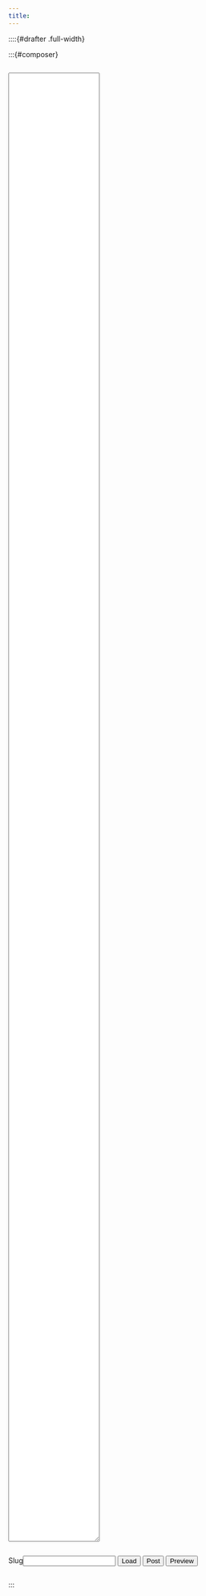 ```yaml
---
title:
---
```


<!--
::::{#drafter}

:::{#composer}

<div style="font-variant-numeric: lining-nums tabular-nums" class="sourceCode unicode" data-lang="Markdown"><pre><code><textarea id="post" style="min-height: 40vh">---
title: Draft
author:
- "[@MonoidMusician](https://cofree.coffee/~verity/)"
---

</textarea></code></pre></div>
<div><button id="post_post">Preview!</button></div>

:::

<hr id="divider" class="full-width"/>

<iframe name="posted_post" src="" class="full-width" style="border: none;"></iframe>

::::
-->

<style>
  #drafter {
    display: flex;
  }
  #composer {
    flex: 0.3;
    flex-basis: 200px;
    padding: 0 calc(2% + 8px);
    height: 100vh;
  }
  #posted_post {
    flex: 0.7;
    height: 100vh;
  }
  #posts > li {
    margin: 0;
  }
</style>

::::{#drafter .full-width}

:::{#composer}

<div style="font-variant-numeric: lining-nums tabular-nums" class="sourceCode unicode" data-lang="Markdown"><pre><code><textarea id="markdown" style="min-height: calc(75vh - 40px - 40px)"></textarea></code></pre></div>

<div>
  <label class="input-wrapper text"><span>Slug</span><input id="slug"/></label>
  <button id="load" class="">Load</button>
  <button id="post" class="add">Post</button>
  <button id="preview" class="big">Preview</button>

  <ul id="posts" style="max-height: calc(10vh + 20px); overflow: auto; border-width: 1px; border-color: #2372ffaa; border-radius: 4px;">
  </ul>
</div>

:::

<iframe id="posted_post" src="" style="border: none;"></iframe>

::::

<script>
  const the = (...arg) => document.getElementById(...arg);
  the("slug").value = new URLSearchParams(window.location.search).get("post");
  async function preview() {
    const r = await fetch('http://localhost:5656', {
      method: 'PUT', body: the("markdown").value,
    });
    the("posted_post").srcdoc = await r.text();
  };
  async function load() {
    let slug = the("slug").value;
    if (!slug) {
      if (!the("markdown").value.trim()) {
        slug = "new";
      } else {
        return;
      }
    }
    const r = await fetch('http://localhost:5656/' + slug, {
      method: 'GET',
    });
    the("markdown").value = await r.text();
    preview();
  }
  async function post() {
    if (!the("slug").value || !the("markdown").value) return;
    const r = await fetch('http://localhost:5656/' + the("slug").value, {
      method: 'POST', body: the("markdown").value,
    });
    the("posted_post").srcdoc = await r.text();
  };
  the("preview").addEventListener("click", () => preview());
  the("load").addEventListener("click", () => load());
  the("post").addEventListener("click", () => post());
  load();
  the("posts").addEventListener("dblclick", e => {
    if (e.target.nodeName === 'LI') {
      the("slug").value = e.target.textContent;
      e.preventDefault();
      load();
      window.getSelection().removeAllRanges();
      return true;
    }
  });
  fetch('http://localhost:5656').then(r => r.json()).then(posts => {
    posts.sort();
    for (let post of posts) {
      the("posts").appendChild(Object.assign(document.createElement("li"), {
        textContent: post,
      }));
    }
  });
</script>
